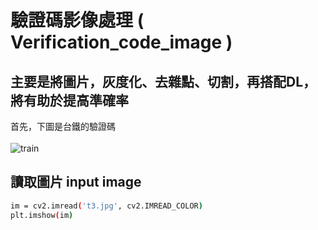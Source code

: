 # 驗證碼影像處理 ( Verification_code_image )

## 主要是將圖片，灰度化、去雜點、切割，再搭配DL，將有助於提高準確率

首先，下圖是台鐵的驗證碼<br><br>
 ![train](https://github.com/f496328mm/Verification_code_image/blob/master/t3.jpg)

## 讀取圖片 input image <br>
```sh
im = cv2.imread('t3.jpg', cv2.IMREAD_COLOR)
plt.imshow(im)
```
